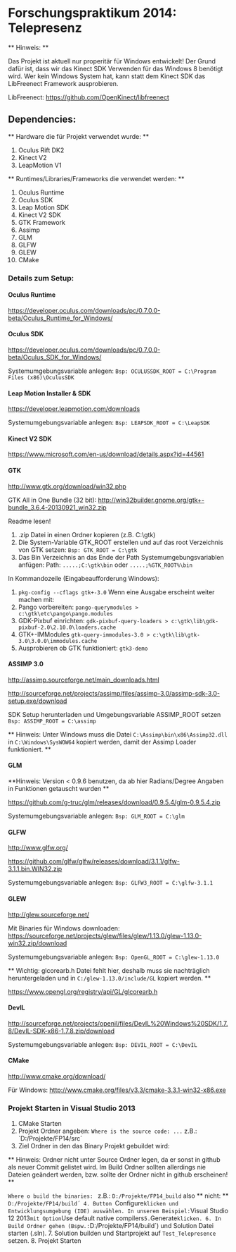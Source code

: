 # Forschungspraktikum 2014: Telepresenz

** Hinweis: **

Das Projekt ist aktuell nur properitär für Windows entwickelt!
Der Grund dafür ist, dass wir das Kinect SDK Verwenden für das Windows 8 benötigt wird.
Wer kein Windows System hat, kann statt dem Kinect SDK das LibFreenect Framework ausprobieren.

LibFreenect: https://github.com/OpenKinect/libfreenect

## Dependencies:

** Hardware die für Projekt verwendet wurde: **

1. Oculus Rift DK2
2. Kinect V2
3. LeapMotion V1

** Runtimes/Libraries/Frameworks die verwendet werden: **

1. Oculus Runtime
2. Oculus SDK
3. Leap Motion SDK
4. Kinect V2 SDK
5. GTK Framework
6. Assimp
7. GLM
8. GLFW
9. GLEW
7. CMake

### Details zum Setup:

#### Oculus Runtime
https://developer.oculus.com/downloads/pc/0.7.0.0-beta/Oculus_Runtime_for_Windows/

#### Oculus SDK
https://developer.oculus.com/downloads/pc/0.7.0.0-beta/Oculus_SDK_for_Windows/

Systemumgebungsvariable anlegen:
`Bsp: OCULUSSDK_ROOT = C:\Program Files (x86)\OculusSDK`

#### Leap Motion Installer & SDK
https://developer.leapmotion.com/downloads

Systemumgebungsvariable anlegen:
`Bsp: LEAPSDK_ROOT = C:\LeapSDK`

#### Kinect V2 SDK
https://www.microsoft.com/en-us/download/details.aspx?id=44561

#### GTK
http://www.gtk.org/download/win32.php

GTK All in One Bundle (32 bit):
http://win32builder.gnome.org/gtk+-bundle_3.6.4-20130921_win32.zip

Readme lesen!

1. .zip Datei in einen Ordner kopieren (z.B. C:\gtk)
2. Die System-Variable GTK_ROOT erstellen und auf das root Verzeichnis
von GTK setzen:
`Bsp: GTK_ROOT = C:\gtk`
3. Das Bin Verzeichnis an das Ende der Path Systemumgebungsvariablen anfügen:
Path: `.....;C:\gtk\bin` oder `.....;%GTK_ROOT%\bin`

In Kommandozeile (Eingabeaufforderung Windows):

1. `pkg-config --cflags gtk+-3.0`
Wenn eine Ausgabe erscheint weiter machen mit:
2. Pango vorbereiten:
`pango-querymodules > c:\gtk\etc\pango\pango.modules`
3. GDK-Pixbuf einrichten:
`gdk-pixbuf-query-loaders > c:\gtk\lib\gdk-pixbuf-2.0\2.10.0\loaders.cache`
4. GTK+-IMModules
`gtk-query-immodules-3.0 > c:\gtk\lib\gtk-3.0\3.0.0\immodules.cache`
5. Ausprobieren ob GTK funktioniert:
`gtk3-demo`


#### ASSIMP 3.0
http://assimp.sourceforge.net/main_downloads.html

http://sourceforge.net/projects/assimp/files/assimp-3.0/assimp-sdk-3.0-setup.exe/download

SDK Setup herunterladen und Umgebungsvariable ASSIMP_ROOT setzen
`Bsp: ASSIMP_ROOT = C:\assimp`

** Hinweis: Unter Windows muss die Datei `C:\Assimp\bin\x86\Assimp32.dll` in  `C:\Windows\SysWOW64` kopiert werden, damit der Assimp Loader funktioniert. **

#### GLM

**Hinweis: Version < 0.9.6 benutzen, da ab hier Radians/Degree Angaben in Funktionen getauscht wurden **

https://github.com/g-truc/glm/releases/download/0.9.5.4/glm-0.9.5.4.zip

Systemumgebungsvariable anlegen:
`Bsp: GLM_ROOT = C:\glm`

#### GLFW
http://www.glfw.org/

https://github.com/glfw/glfw/releases/download/3.1.1/glfw-3.1.1.bin.WIN32.zip

Systemumgebungsvariable anlegen:
`Bsp: GLFW3_ROOT = C:\glfw-3.1.1`

#### GLEW
http://glew.sourceforge.net/

Mit Binaries für Windows downloaden:
https://sourceforge.net/projects/glew/files/glew/1.13.0/glew-1.13.0-win32.zip/download

Systemumgebungsvariable anlegen:
`Bsp: OpenGL_ROOT = C:\glew-1.13.0`

** Wichtig: glcorearb.h Datei fehlt hier, deshalb muss sie nachträglich heruntergeladen und in `C:/glew-1.13.0/include/GL` kopiert werden. **

https://www.opengl.org/registry/api/GL/glcorearb.h

#### DevIL
http://sourceforge.net/projects/openil/files/DevIL%20Windows%20SDK/1.7.8/DevIL-SDK-x86-1.7.8.zip/download

Systemumgebungsvariable anlegen:
`Bsp: DEVIL_ROOT = C:\DevIL`

#### CMake
http://www.cmake.org/download/

Für Windows:
http://www.cmake.org/files/v3.3/cmake-3.3.1-win32-x86.exe

### Projekt Starten in Visual Studio 2013
1. CMake Starten
2. Projekt Ordner angeben:
`Where is the source code: ...` z.B.: `D:/Projekte/FP14/src´
3. Ziel Ordner in den das Binary Projekt gebuildet wird:

** Hinweis: Ordner nicht unter Source Ordner legen, da er sonst in github als neuer Commit gelistet wird. Im Build Ordner sollten allerdings nie Dateien geändert werden, bzw. sollte der Ordner nicht in github erscheinen! **

`Where o build the binaries: ` z.B.: `D:/Projekte/FP14_build` also ** nicht: ** `D:/Projekte/FP14/build´
4. Button `Configure` klicken und Entwicklungsumgebung (IDE) auswählen. In unserem Beispiel: `Visual Studio 12 2013` mit Option `Use default native compilers`
5. `Generate` klicken.
6. In Build Ordner gehen (Bspw.: `D:/Projekte/FP14/build´) und Solution Datei starten (.sln).
7. Solution builden und Startprojekt auf `Test_Telepresence` setzen.
8. Projekt Starten
